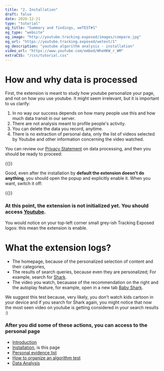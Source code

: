 ```yaml
---
title: "2. Installation"
draft: false
date: 2020-12-21
type: "tutorial"
og_title: "Summary and findings, weTEST#1"
og_type: "website"
og_image: "http://youtube.tracking.exposed/images/compare.jpg" 
og_url: "https://youtube.tracking.exposed/wetest/1"
og_description: "youtube algorithm analysis - installation"
video_url: "https://www.youtube.com/embed/WheHKW_r_WM"
extraCSS: "/css/tutorial.css"
---
```


# How and why data is processed 

First, the extension is meant to study how youtube personalize your page, and not on how you use youtube. It might seem irrelevant, but it is important to us clarify:

1. In no way our success depends on how many people use this and how much data transit in our server.
2. There are not analysis meant to profile people's activity.
3. You can delete the data you record, anytime.
4. There is no extraction of personal data, only the list of videos selected by Youtube and other information concerning the video watched.

You can review our [Privacy Statement](/privacy) on data processing, and then you should be ready to proceed:

{{<yt-extension>}}

Good, even after the installation by **default the extension doesn't do anything**, you should open the popup and explicitly enable it. When you want, switch it off:

{{<bord-img href="/images/popup-opt-in.png">}}


### At this point, the extension is not initialized yet. You should access [Youtube](https://youtube.com).

You would notice on your top-left corner small grey-ish Tracking Exposed logos: this mean the extension is enable.

# What the extension logs?

- The homepage, because of the personalized selection of content and their categories, 
- The results of search queries, because even they are personalized; For example, search for [Shark](https://www.youtube.com/results?search_query=shark).
- The video you watch, becauase of the recommendation on the right and the autoplay feature, for example, open in a new tab [Baby Shark](https://www.youtube.com/watch?v=XqZsoesa55w). 

We suggest this test because, very likely, you don't watch kids cartoon in your device and if you search for Shark again, you might notice that now the most seen video on youtube is getting considered in your search results :)

### After you did some of these actions, you can access to the personal page

- [Introduction](/tutorial/1)
- [Installation](/tutorial/2), is this page
- [Personal evidence list](/tutorial/3)
- [How to organize an algorithm test](/tutorial/4)
- [Data Analysis](/tutorial/5)